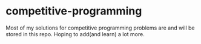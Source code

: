 # competitive-programming

Most of my solutions for competitive programming problems are and will be stored in this repo. 
Hoping to add(and learn) a lot more.
